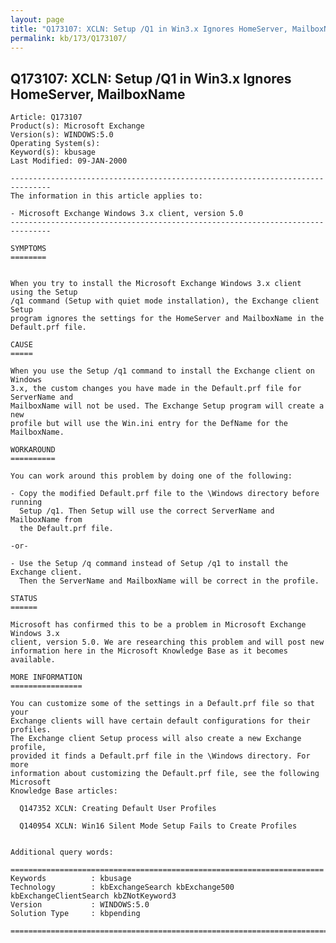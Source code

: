```yaml
---
layout: page
title: "Q173107: XCLN: Setup /Q1 in Win3.x Ignores HomeServer, MailboxName"
permalink: kb/173/Q173107/
---
```


## Q173107: XCLN: Setup /Q1 in Win3.x Ignores HomeServer, MailboxName

	Article: Q173107
	Product(s): Microsoft Exchange
	Version(s): WINDOWS:5.0
	Operating System(s): 
	Keyword(s): kbusage
	Last Modified: 09-JAN-2000
	
	-------------------------------------------------------------------------------
	The information in this article applies to:
	
	- Microsoft Exchange Windows 3.x client, version 5.0 
	-------------------------------------------------------------------------------
	
	SYMPTOMS
	========
	
	
	When you try to install the Microsoft Exchange Windows 3.x client using the Setup
	/q1 command (Setup with quiet mode installation), the Exchange client Setup
	program ignores the settings for the HomeServer and MailboxName in the
	Default.prf file.
	
	CAUSE
	=====
	
	When you use the Setup /q1 command to install the Exchange client on Windows
	3.x, the custom changes you have made in the Default.prf file for ServerName and
	MailboxName will not be used. The Exchange Setup program will create a new
	profile but will use the Win.ini entry for the DefName for the MailboxName.
	
	WORKAROUND
	==========
	
	You can work around this problem by doing one of the following:
	
	- Copy the modified Default.prf file to the \Windows directory before running
	  Setup /q1. Then Setup will use the correct ServerName and MailboxName from
	  the Default.prf file.
	
	-or-
	
	- Use the Setup /q command instead of Setup /q1 to install the Exchange client.
	  Then the ServerName and MailboxName will be correct in the profile.
	
	STATUS
	======
	
	Microsoft has confirmed this to be a problem in Microsoft Exchange Windows 3.x
	client, version 5.0. We are researching this problem and will post new
	information here in the Microsoft Knowledge Base as it becomes available.
	
	MORE INFORMATION
	================
	
	You can customize some of the settings in a Default.prf file so that your
	Exchange clients will have certain default configurations for their profiles.
	The Exchange client Setup process will also create a new Exchange profile,
	provided it finds a Default.prf file in the \Windows directory. For more
	information about customizing the Default.prf file, see the following Microsoft
	Knowledge Base articles:
	
	  Q147352 XCLN: Creating Default User Profiles
	
	  Q140954 XCLN: Win16 Silent Mode Setup Fails to Create Profiles
	
	
	Additional query words:
	
	======================================================================
	Keywords          : kbusage 
	Technology        : kbExchangeSearch kbExchange500 kbExchangeClientSearch kbZNotKeyword3
	Version           : WINDOWS:5.0
	Solution Type     : kbpending
	
	=============================================================================
	

